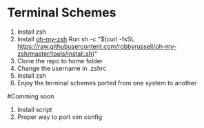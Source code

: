 # Terminal Schemes

1. Install zsh
2. Install [oh-my-zsh](https://github.com/robbyrussell/oh-my-zsh) Run sh -c "$(curl -fsSL https://raw.githubusercontent.com/robbyrussell/oh-my-zsh/master/tools/install.sh)"
2. Clone the repo to home folder
3. Change the username in .zshrc
4. Install zsh
5. Enjoy the terminal schemes ported from one system to another

#Comming soon

1. Install script
2. Proper way to port vim config

